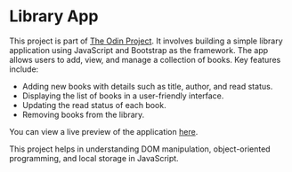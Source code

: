 # Library App

This project is part of [The Odin Project](https://www.theodinproject.com/lessons/node-path-javascript-library). It involves building a simple library application using JavaScript and Bootstrap as the framework. The app allows users to add, view, and manage a collection of books. Key features include:

-   Adding new books with details such as title, author, and read status.
-   Displaying the list of books in a user-friendly interface.
-   Updating the read status of each book.
-   Removing books from the library.

You can view a live preview of the application [here](https://maxsoulfly.github.io/library-app/).

This project helps in understanding DOM manipulation, object-oriented programming, and local storage in JavaScript.
